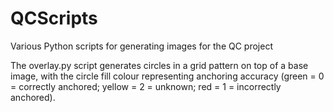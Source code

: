 # QCScripts
Various Python scripts for generating images for the QC project

The overlay.py script generates circles in a grid pattern on top of a base image, with the circle fill colour representing anchoring accuracy (green = 0 = correctly anchored; yellow = 2 = unknown; red = 1 = incorrectly anchored).  
